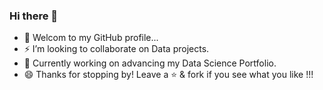 ### Hi there 👋
- 💬 Welcom to my GitHub profile...
- ⚡ I’m looking to collaborate on Data projects.
- 🔭 Currently working on advancing my Data Science Portfolio.
- 😄 Thanks for stopping by! Leave a ⭐️ & fork if you see what you like !!!


<!--
**hosamn/hosamn** is a ✨ _special_ ✨ repository because its `README.md` (this file) appears on your GitHub profile.

Here are some ideas to get you started:

- 🔭 I’m currently working on ...
- 🌱 I’m currently learning ...
- 🤔 I’m looking for help with ...
- 💬 Ask me about ...
- 📫 How to reach me: ...
- 😄 Pronouns: ...
- ⚡ Fun fact: ...
-->
